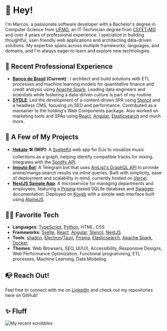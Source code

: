 # 👋 Hey! 

I'm Marcos, a passionate software developer with a Bachelor's degree in Computer Science from [UFMG](https://www.ufmg.br/), an IT Technician degree from [CEFET-MG](https://en.wikipedia.org/wiki/Federal_Center_for_Technological_Education_of_Minas_Gerais) and over 4 years of professional experience. I specialize in building thoughtful, user-friendly web applications and architecting data-driven solutions. My expertise spans across multiple frameworks, languages, and domains, and I'm always eager to learn and explore new technologies.

## 💼 Recent Professional Experience

- **[Banco do Brasil](https://www.bb.com.br/) (Current)** : I architect and build solutions with ETL processes and machine learning models for quantitative finance and credit analysis using [Apache Spark](https://spark.apache.org/). Leading data engineers and scientists while fostering a data-driven culture is part of my routine.
- **[SYDLE](https://www.sydle.com/)**: Led the development of a content-driven SPA using [Stencil](https://stenciljs.com/) and a headless CMS, focusing on SEO and performance. Contributed as a mantainer to the holding's Web Components package. Also worked on marketing tools and SPAs using [React](https://reactjs.org/), [Angular](https://angular.io/), [Elasticsearch](https://www.elastic.co/) and much more.

## 🌟 A Few of My Projects

- **[Hekate](https://github.com/marscos/hekate-app) 🛠 (WIP)**: A [SvelteKit](https://kit.svelte.dev/) web app for DJs to visualize music collections as a graph, helping identify compatible tracks for mixing. Integrates with the [Spotify API](https://developer.spotify.com/documentation/web-api/).
- **[Imouto Bot](https://github.com/marscos/imouto_bot)**: A Telegram bot that uses [AniList's GraphQL API](https://anilist.gitbook.io/anilist-apiv2-docs/) to provide anime/manga search results via inline queries. Built with simplicity, ease of deployment and scalability in mind, currently hosted on [Vercel](https://vercel.com/).
- **[NestJS Sample App](https://github.com/marscos/nestjs-sample-app)**: A microservice for managing departments and employees, featuring a [Prisma](https://www.prisma.io/)-based SQLite database and [Swagger](https://swagger.io/) documentation. Deployed on [Koyeb](https://www.koyeb.com/) with a simple web interface built using [AlpineJS](https://alpinejs.dev/).

## 👨‍💻 Favorite Tech

- **Languages**: [TypeScript](https://www.typescriptlang.org/), [Python](https://www.python.org/), HTML, CSS
- **Frameworks**: [Svelte](https://svelte.dev/), [React](https://reactjs.org/), [Angular](https://angular.io/), [Stencil](https://stenciljs.com/), [NestJS](https://nestjs.com/)
- **Tools**: [shadcn](https://ui.shadcn.com/), [Electron](https://www.electronjs.org/)/[Tauri](https://v2.tauri.app/), [Prisma](https://www.prisma.io/), [Elasticsearch](https://www.elastic.co/), [Apache Spark](https://spark.apache.org/), [Docker](https://www.docker.com/), 
- **Themes**: Web Browsers, SEO, UI/UX, Accessibility, Responsive Designs, Web Performance Optimization, Functional programming, ETL processes, Machine Learning, Data Modeling

## 📭 Reach Out!
Feel free to connect with me on [LinkedIn](https://www.linkedin.com/in/marcos-carvalho-de-assis-736289147/) and check out my repositories here on GitHub!

## ✨ Fluff
![My recent scrobbles](https://lastfm-recently-played.vercel.app/api?user=Dashz&count=3&footer_style=normal_stats)
